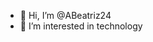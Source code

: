 - 👋 Hi, I’m @ABeatriz24
- 👀 I’m interested in technology


<!---
ABeatriz24/ABeatriz24 is a ✨ special ✨ repository because its `README.md` (this file) appears on your GitHub profile.
You can click the Preview link to take a look at your changes.
--->
